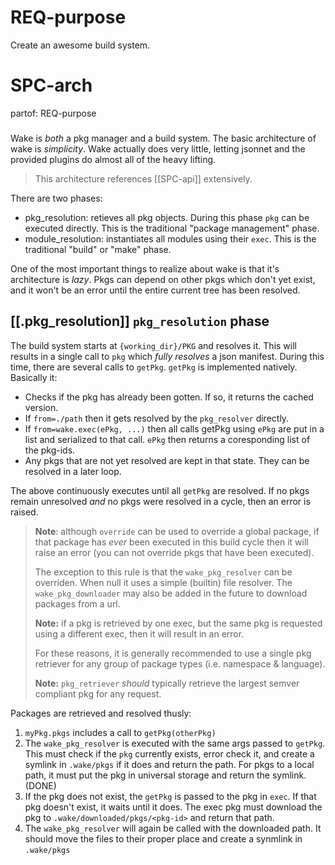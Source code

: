 # REQ-purpose

Create an awesome build system.

# SPC-arch
partof: REQ-purpose
###

Wake is _both_ a pkg manager and a build system. The basic architecture of wake
is _simplicity_. Wake actually does very little, letting jsonnet and the
provided plugins do almost all of the heavy lifting.

> This architecture references [[SPC-api]] extensively.

There are two phases:
- pkg_resolution: retieves all pkg objects. During this phase `pkg` can be
  executed directly. This is the traditional "package management" phase.
- module_resolution: instantiates all modules using their `exec`. This is the
  traditional "build" or "make" phase.

One of the most important things to realize about wake is that it's architecture
is _lazy_. Pkgs can depend on other pkgs which don't yet exist, and it won't be
an error until the entire current tree has been resolved.

## [[.pkg_resolution]] `pkg_resolution` phase

The build system starts at `{working_dir}/PKG` and resolves it. This will results in
a single call to `pkg` which _fully resolves_ a json manifest. During this time, there
are several calls to `getPkg`. `getPkg` is implemented natively. Basically it:
- Checks if the pkg has already been gotten. If so, it returns the cached version.
- If `from=./path` then it gets resolved by the `pkg_resolver` directly.
- If `from=wake.exec(ePkg, ...)` then all calls getPkg using `ePkg` are put in a list
  and serialized to that call. `ePkg` then returns a coresponding list of the pkg-ids.
- Any pkgs that are not yet resolved are kept in that state. They can be resolved in
  a later loop.

The above continuously executes until all `getPkg` are resolved. If no pkgs remain
unresolved _and_ no pkgs were resolved in a cycle, then an error is raised.

> **Note**: although `override` can be used to override a global package, if
> that package has _ever_ been executed in this build cycle then it will raise an
> error (you can not override pkgs that have been executed).
>
> The exception to this rule is that the `wake_pkg_resolver` can be overriden.
> When null it uses a simple (builtin) file resolver. The `wake_pkg_downloader`
> may also be added in the future to download packages from a url.
>
> **Note:** if a pkg is retrieved by one exec, but the same pkg is requested
> using a different exec, then it will result in an error.
>
> For these reasons, it is generally recommended to use a single pkg retriever
> for any group of package types (i.e. namespace & language).
>
> **Note:** `pkg_retriever` _should_ typically retrieve the largest semver compliant
> pkg for any request.

Packages are retrieved and resolved thusly:
1. `myPkg.pkgs` includes a call to `getPkg(otherPkg)`
1. The `wake_pkg_resolver` is executed with the same args passed to `getPkg`.
   This must check if the `pkg` currently exists, error check it, and create
   a symlink in `.wake/pkgs` if it does and return the path. For pkgs to a
   local path, it must put the pkg in universal storage and return the symlink.
   (DONE)
1. If the pkg does not exist, the `getPkg` is passed to the pkg in `exec`. If
   that pkg doesn't exist, it waits until it does. The exec pkg must download
   the pkg to `.wake/downloaded/pkgs/<pkg-id>` and return that path.
1. The `wake_pkg_resolver` will again be called with the downloaded path. It
   should move the files to their proper place and create a synmlink in
   `.wake/pkgs`


